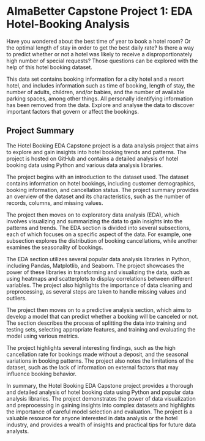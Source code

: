 # AlmaBetter Capstone Project 1: EDA Hotel-Booking Analysis

Have you wondered about the best time of year to book a hotel room? Or the optimal length of stay in order to get the best daily rate? Is there a way to predict whether or not a hotel was likely to receive a disproportionately high number of special requests?
Those questions can be explored with the help of this hotel booking dataset.

This data set contains booking information for a city hotel and a resort hotel, and includes information such as time of booking, length of stay, the number of adults, children, and/or babies, and the number of available parking spaces, among other things. All personally identifying information has been removed from the data.
Explore and analyse the data to discover important factors that govern or affect the bookings.

## Project Summary
The Hotel Booking EDA Capstone project is a data analysis project that aims to explore and gain insights into hotel booking trends and patterns. The project is hosted on GitHub and contains a detailed analysis of hotel booking data using Python and various data analysis libraries.

The project begins with an introduction to the dataset used. The dataset contains information on hotel bookings, including customer demographics, booking information, and cancellation status. The project summary provides an overview of the dataset and its characteristics, such as the number of records, columns, and missing values.

The project then moves on to exploratory data analysis (EDA), which involves visualizing and summarizing the data to gain insights into the patterns and trends. The EDA section is divided into several subsections, each of which focuses on a specific aspect of the data. For example, one subsection explores the distribution of booking cancellations, while another examines the seasonality of bookings.

The EDA section utilizes several popular data analysis libraries in Python, including Pandas, Matplotlib, and Seaborn. The project showcases the power of these libraries in transforming and visualizing the data, such as using heatmaps and scatterplots to display correlations between different variables. The project also highlights the importance of data cleaning and preprocessing, as several steps are taken to handle missing values and outliers.

The project then moves on to a predictive analysis section, which aims to develop a model that can predict whether a booking will be canceled or not. The section describes the process of splitting the data into training and testing sets, selecting appropriate features, and training and evaluating the model using various metrics.

The project highlights several interesting findings, such as the high cancellation rate for bookings made without a deposit, and the seasonal variations in booking patterns. The project also notes the limitations of the dataset, such as the lack of information on external factors that may influence booking behavior.

In summary, the Hotel Booking EDA Capstone project provides a thorough and detailed analysis of hotel booking data using Python and popular data analysis libraries. The project demonstrates the power of data visualization and preprocessing in gaining insights into complex datasets and highlights the importance of careful model selection and evaluation. The project is a valuable resource for anyone interested in data analysis or the hotel industry, and provides a wealth of insights and practical tips for future data analysts.
